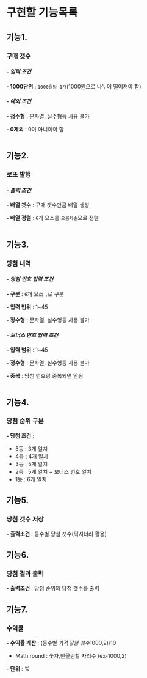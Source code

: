 # 구현할 기능목록

## 기능1.

### 구매 갯수

#### _- 입력 조건_

**\- 1000단위** : `1000원당 1개`(1000원으로 나누어 떨어져야 함)

#### _- 예외 조건_

**\- 정수형** : 문자열, 실수형등 사용 불가

**\- 0제외** : 0이 아니여야 함

```JavaScript

```

## 기능2.

### 로또 발행

#### _- 출력 조건_

**\- 배열 갯수** : 구매 갯수만큼 배열 생성

**\- 배열 정렬** : `6`개 요소를 `오름차순`으로 정렬

```JavaScript

```

## 기능3.

### 당첨 내역

#### _- 당첨 번호 입력 조건_

**\- 구분** : `6`개 요소 `,`로 구분

**\- 입력 범위** : 1~45

**\- 정수형** : 문자열, 실수형등 사용 불가

#### _- 보너스 번호 입력 조건_

**\- 입력 범위** : 1~45

**\- 정수형** : 문자열, 실수형등 사용 불가

**\- 중복** : 당첨 번호랑 중복되면 안됨

```JavaScript

```

## 기능4.

### 당첨 순위 구분

**\- 당첨 조건** :

- 5등 : 3개 일치
- 4등 : 4개 일치
- 3등 : 5개 일치
- 2등 : 5개 일치 + 보너스 번호 일치
- 1등 : 6개 일치

## 기능5.

### 당첨 갯수 저장

**\- 출력조건** : 등수별 당첨 갯수(딕셔너리 활용)

## 기능6.

### 당첨 결과 출력

**\- 출력조건** : 당첨 순위와 당첨 갯수를 출력

## 기능7.

### 수익률

**\- 수익률 계산** : (등수별 가격*당첨 갯수*1000,2)/10

- Math.round : 숫자,반올림할 자리수 (ex-1000,2)

**\- 단위** : %
